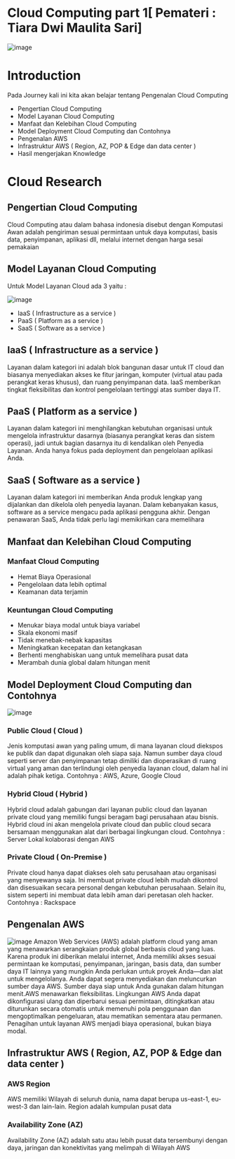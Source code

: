 # Cloud Computing part 1[ Pemateri : Tiara Dwi Maulita Sari]

![image](https://github.com/silvyameliaperdani/100DaysOfCloud/assets/121029600/d9737371-8c4d-4c27-9e29-b9ca37d8fb02)


# Introduction
Pada Journey kali ini kita akan belajar tentang Pengenalan Cloud Computing
- Pengertian Cloud Computing
- Model Layanan Cloud Computing
- Manfaat dan Kelebihan Cloud Computing
- Model Deployment Cloud Computing dan Contohnya
- Pengenalan AWS
- Infrastruktur AWS ( Region, AZ, POP & Edge dan data center )
- Hasil mengerjakan Knowledge
  
# Cloud Research 
## Pengertian Cloud Computing 
Cloud Computing atau dalam bahasa indonesia disebut dengan Komputasi Awan adalah pengiriman sesuai permintaan untuk daya komputasi, basis data, penyimpanan, aplikasi dll, melalui internet dengan harga sesai pemakaian

##  Model Layanan Cloud Computing
Untuk Model Layanan Cloud ada 3 yaitu :

![image](https://github.com/silvyameliaperdani/100DaysOfCloud/assets/121029600/022d1648-d2e6-4bb9-9a25-da37b560f2ce)

- IaaS ( Infrastructure as a service )
- PaaS ( Platform as a service )
- SaaS ( Software as a service )

## IaaS ( Infrastructure as a service )
Layanan dalam kategori ini adalah blok bangunan dasar untuk IT cloud dan biasanya menyediakan akses ke fitur jaringan, komputer (virtual atau pada perangkat keras khusus), dan ruang penyimpanan data. IaaS memberikan tingkat fleksibilitas dan kontrol pengelolaan tertinggi atas sumber daya IT.

## PaaS ( Platform as a service )
Layanan dalam kategori ini menghilangkan kebutuhan organisasi untuk mengelola infrastruktur dasarnya (biasanya perangkat keras dan sistem operasi), jadi untuk bagian dasarnya itu di kendalikan oleh Penyedia Layanan. Anda hanya fokus pada deployment dan pengelolaan aplikasi Anda.

## SaaS ( Software as a service )
Layanan dalam kategori ini memberikan Anda produk lengkap yang dijalankan dan dikelola oleh penyedia layanan. Dalam kebanyakan kasus, software as a service mengacu pada aplikasi pengguna akhir. Dengan penawaran SaaS, Anda tidak perlu lagi memikirkan cara memelihara

## Manfaat dan Kelebihan Cloud Computing
### Manfaat Cloud Computing 
- Hemat Biaya Operasional
- Pengelolaan data lebih optimal
- Keamanan data terjamin

### Keuntungan Cloud Computing 
- Menukar biaya modal untuk biaya variabel
- Skala ekonomi masif
- Tidak menebak-nebak kapasitas
- Meningkatkan kecepatan dan ketangkasan
- Berhenti menghabiskan uang untuk memelihara pusat data
- Merambah dunia global dalam hitungan menit

## Model Deployment Cloud Computing dan Contohnya
![image](https://github.com/silvyameliaperdani/100DaysOfCloud/assets/121029600/7ef7c0a2-88ee-4c0a-9b51-83978beb1a35)

### Public Cloud ( Cloud )
Jenis komputasi awan yang paling umum, di mana layanan cloud diekspos ke publik dan dapat digunakan oleh siapa saja. Namun sumber daya cloud seperti server dan penyimpanan tetap dimiliki dan dioperasikan di ruang virtual yang aman dan terlindungi oleh penyedia layanan cloud, dalam hal ini adalah pihak ketiga. 
Contohnya : AWS, Azure, Google Cloud

### Hybrid Cloud ( Hybrid )
Hybrid cloud adalah gabungan dari layanan public cloud dan layanan private cloud yang memiliki fungsi beragam bagi perusahaan atau bisnis. Hybrid cloud ini akan mengelola private cloud dan public cloud secara bersamaan menggunakan alat dari berbagai lingkungan cloud.
Contohnya : Server Lokal kolaborasi dengan AWS

### Private Cloud ( On-Premise )
Private cloud hanya dapat diakses oleh satu perusahaan atau organisasi yang menyewanya saja. Ini membuat private cloud lebih mudah dikontrol dan disesuaikan secara personal dengan kebutuhan perusahaan. Selain itu, sistem seperti ini membuat data lebih aman dari peretasan oleh hacker.
Contohnya : Rackspace

## Pengenalan AWS

![image](https://github.com/silvyameliaperdani/100DaysOfCloud/assets/121029600/69d52255-85cc-41e0-8034-e8509fa0315c)
Amazon Web Services (AWS) adalah platform cloud yang aman yang menawarkan serangkaian produk global berbasis cloud yang luas. Karena produk ini diberikan melalui internet, Anda memiliki akses sesuai permintaan ke komputasi, penyimpanan, jaringan, basis data, dan sumber daya IT lainnya yang mungkin Anda perlukan untuk proyek Anda—dan alat untuk mengelolanya. Anda dapat segera menyediakan dan meluncurkan sumber daya AWS. Sumber daya siap untuk Anda gunakan dalam hitungan menit.AWS menawarkan fleksibilitas. Lingkungan AWS Anda dapat dikonfigurasi ulang dan diperbarui sesuai permintaan, ditingkatkan atau diturunkan secara otomatis untuk memenuhi pola penggunaan dan mengoptimalkan pengeluaran, atau mematikan sementara atau permanen. Penagihan untuk layanan AWS menjadi biaya operasional, bukan biaya modal. 

## Infrastruktur AWS ( Region, AZ, POP & Edge dan data center )

### AWS Region 

AWS memiliki Wilayah di seluruh dunia, nama dapat berupa us-east-1, eu-west-3 dan lain-lain. Region adalah kumpulan pusat data 
### Availability Zone (AZ)
Availability Zone (AZ) adalah satu atau lebih pusat data tersembunyi dengan daya, jaringan dan konektivitas yang melimpah di Wilayah AWS


